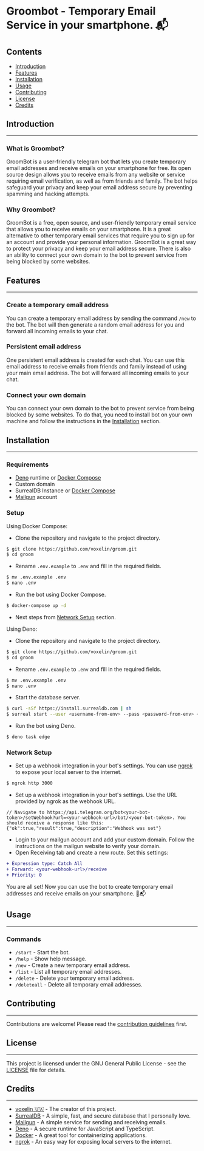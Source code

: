 # Groombot - Temporary Email Service in your smartphone. 📬

## Contents
 - [Introduction](#introduction)
 - [Features](#features)
 - [Installation](#installation)
 - [Usage](#usage)
 - [Contributing](#contributing)
 - [License](#license)
 - [Credits](#credits)

## Introduction
----------------
### What is Groombot?
GroomBot is a user-friendly telegram bot that lets you create temporary email addresses and receive emails on your smartphone for free. Its open source design allows you to receive emails from any website or service requiring email verification, as well as from friends and family. The bot helps safeguard your privacy and keep your email address secure by preventing spamming and hacking attempts.

### Why Groombot?
GroomBot is a free, open source, and user-friendly temporary email service that allows you to receive emails on your smartphone. It is a great alternative to other temporary email services that require you to sign up for an account and provide your personal information. GroomBot is a great way to protect your privacy and keep your email address secure. There is also an ability to connect your own domain to the bot to prevent service from being blocked by some websites.


## Features
----------------

### Create a temporary email address
You can create a temporary email address by sending the command `/new` to the bot. The bot will then generate a random email address for you and forward all incoming emails to your chat.

### Persistent email address
One persistent email address is created for each chat. You can use this email address to receive emails from friends and family instead of using your main email address. The bot will forward all incoming emails to your chat.

### Connect your own domain
You can connect your own domain to the bot to prevent service from being blocked by some websites. To do that, you need to install bot on your own machine and follow the instructions in the [Installation](#installation) section.

## Installation
----------------
### Requirements
 - [Deno](https://deno.land/) runtime or [Docker Compose](https://docs.docker.com/compose/)
 - Custom domain
 - SurrealDB Instance or [Docker Compose](https://docs.docker.com/compose/)
 - [Mailgun](https://www.mailgun.com/) account

### Setup
Using Docker Compose:
- Clone the repository and navigate to the project directory.
```bash
$ git clone https://github.com/voxelin/groom.git
$ cd groom
```
- Rename `.env.example` to `.env` and fill in the required fields.
```bash
$ mv .env.example .env
$ nano .env
```
- Run the bot using Docker Compose.
```bash
$ docker-compose up -d
```
- Next steps from [Network Setup](#network-setup) section.

Using Deno:
- Clone the repository and navigate to the project directory.
```bash
$ git clone https://github.com/voxelin/groom.git
$ cd groom
```
- Rename `.env.example` to `.env` and fill in the required fields.
```bash
$ mv .env.example .env
$ nano .env
```
- Start the database server.
```bash
$ curl -sSf https://install.surrealdb.com | sh
$ surreal start --user <username-from-env> --pass <password-from-env> <DB-Path-from-env>
```

- Run the bot using Deno.
```bash
$ deno task edge
```

### Network Setup
- Set up a webhook integration in your bot's settings. You can use [ngrok](https://ngrok.com/) to expose your local server to the internet.
```bash
$ ngrok http 3000
```
- Set up a webhook integration in your bot's settings. Use the URL provided by ngrok as the webhook URL.
```jsonc
// Navigate to https://api.telegram.org/bot<your-bot-token>/setWebhook?url=<your-webhook-url>/bot/<your-bot-token>. You should receive a response like this:
{"ok":true,"result":true,"description":"Webhook was set"}
```
- Login to your mailgun account and add your custom domain. Follow the instructions on the mailgun website to verify your domain.
- Open Receiving tab and create a new route. Set this settings:
```diff
+ Expression type: Catch All
+ Forward: <your-webhook-url>/receive
+ Priority: 0
```

You are all set! Now you can use the bot to create temporary email addresses and receive emails on your smartphone. 🎊📬


## Usage
----------------
### Commands
 - `/start` - Start the bot.
 - `/help` - Show help message.
 - `/new` - Create a new temporary email address.
 - `/list` - List all temporary email addresses.
 - `/delete` - Delete your temporary email address.
 - `/deleteall` - Delete all temporary email addresses.


## Contributing
----------------
Contributions are welcome! Please read the [contribution guidelines](contributing.md) first.

## License
----------------
This project is licensed under the GNU General Public License - see the [LICENSE](LICENSE) file for details.

## Credits
----------------
- [voxelin 🇺🇦](https://github.com/voxelin) - The creator of this project.
- [SurrealDB](https://surrealdb.com/) - A simple, fast, and secure database that I personally love.
- [Mailgun](https://www.mailgun.com/) - A simple service for sending and receiving emails.
- [Deno](https://deno.land/) - A secure runtime for JavaScript and TypeScript.
- [Docker](https://www.docker.com/) - A great tool for containerizing applications.
- [ngrok](https://ngrok.com/) - An easy way for exposing local servers to the internet.
